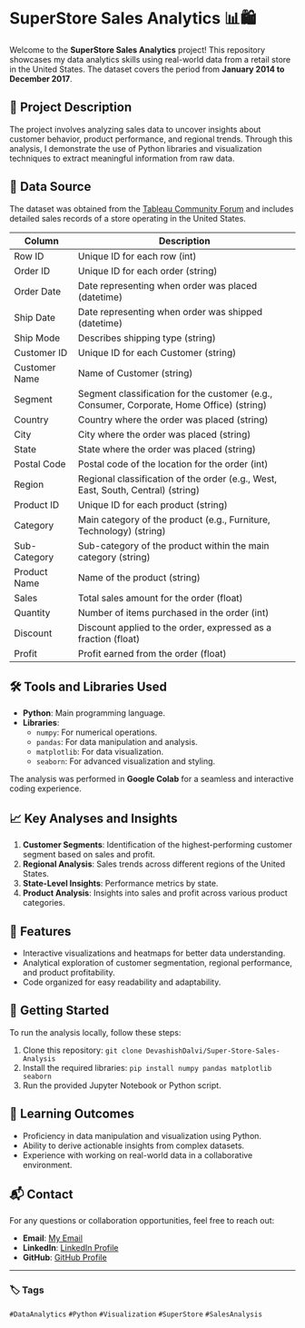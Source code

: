 # SuperStore Sales Analytics 📊🛍️

Welcome to the **SuperStore Sales Analytics** project! This repository showcases my data analytics skills using real-world data from a retail store in the United States. The dataset covers the period from **January 2014 to December 2017**.

## 📖 Project Description

The project involves analyzing sales data to uncover insights about customer behavior, product performance, and regional trends. Through this analysis, I demonstrate the use of Python libraries and visualization techniques to extract meaningful information from raw data.

## 📑 Data Source

The dataset was obtained from the [Tableau Community Forum](https://community.tableau.com/s/question/0D54T00000CWeX8SAL/sample-superstore-sales-excelxls) and includes detailed sales records of a store operating in the United States.

Column | Description | 
--- | --- 
Row ID | Unique ID for each row (int)| 
Order ID | Unique ID for each order (string)| 
Order Date | Date representing when order was placed (datetime) | 
Ship Date | Date representing when order was shipped (datetime) | 
Ship Mode | Describes shipping type (string) |
Customer ID | Unique ID for each Customer (string) | 
Customer Name | Name of Customer (string) | 
Segment | Segment classification for the customer (e.g., Consumer, Corporate, Home Office) (string) | 
Country | Country where the order was placed (string) | 
City | City where the order was placed (string) | 
State | State where the order was placed (string) | 
Postal Code | Postal code of the location for the order (int) | 
Region | Regional classification of the order (e.g., West, East, South, Central) (string) |
Product ID | Unique ID for each product (string) |
Category | Main category of the product (e.g., Furniture, Technology) (string) |
Sub-Category | Sub-category of the product within the main category (string) |
Product Name | Name of the product (string) |
Sales | Total sales amount for the order (float) |
Quantity | Number of items purchased in the order (int) |
Discount | Discount applied to the order, expressed as a fraction (float) |
Profit | Profit earned from the order (float) |

## 🛠️ Tools and Libraries Used

- **Python**: Main programming language.
- **Libraries**:
  - `numpy`: For numerical operations.
  - `pandas`: For data manipulation and analysis.
  - `matplotlib`: For data visualization.
  - `seaborn`: For advanced visualization and styling.

The analysis was performed in **Google Colab** for a seamless and interactive coding experience.

## 📈 Key Analyses and Insights

1. **Customer Segments**: Identification of the highest-performing customer segment based on sales and profit.
2. **Regional Analysis**: Sales trends across different regions of the United States.
3. **State-Level Insights**: Performance metrics by state.
4. **Product Analysis**: Insights into sales and profit across various product categories.

## 🌟 Features

- Interactive visualizations and heatmaps for better data understanding.
- Analytical exploration of customer segmentation, regional performance, and product profitability.
- Code organized for easy readability and adaptability.

## 🚀 Getting Started

To run the analysis locally, follow these steps:
1. Clone this repository: `git clone DevashishDalvi/Super-Store-Sales-Analysis`
2. Install the required libraries: `pip install numpy pandas matplotlib seaborn`
3. Run the provided Jupyter Notebook or Python script.

## 🧠 Learning Outcomes

- Proficiency in data manipulation and visualization using Python.
- Ability to derive actionable insights from complex datasets.
- Experience with working on real-world data in a collaborative environment.

## 📬 Contact

For any questions or collaboration opportunities, feel free to reach out:

- **Email**: [My Email](devashishdalvi99@gmail.com)
- **LinkedIn**: [LinkedIn Profile](https://www.linkedin.com/in/devashishdalvi/)
- **GitHub**: [GitHub Profile](https://github.com/DevashishDalvi)

---

### 🏷️ Tags

`#DataAnalytics` `#Python` `#Visualization` `#SuperStore` `#SalesAnalysis`

